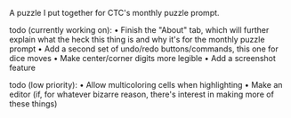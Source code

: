 A puzzle I put together for CTC's monthly puzzle prompt.

todo (currently working on):
• Finish the "About" tab, which will further explain what the heck this thing is and why it's for the monthly puzzle prompt
• Add a second set of undo/redo buttons/commands, this one for dice moves
• Make center/corner digits more legible
• Add a screenshot feature

todo (low priority):
• Allow multicoloring cells when highlighting
• Make an editor (if, for whatever bizarre reason, there's interest in making more of these things)
